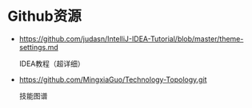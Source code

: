 # Github资源
* https://github.com/judasn/IntelliJ-IDEA-Tutorial/blob/master/theme-settings.md
   
   IDEA教程（超详细）
   
* https://github.com/MingxiaGuo/Technology-Topology.git

   技能图谱
    
       